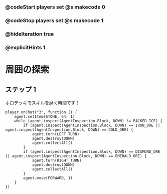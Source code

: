 ### @codeStart players set @s makecode 0
### @codeStop players set @s makecode 1

### @hideIteration true 
### @explicitHints 1


# 周囲の探索

## ステップ 1
ホロデッキでスキルを磨く時間です！



```ghost
player.onChat("3", function () {
    agent.setItem(STONE, 64, 1)
    while (agent.inspect(AgentInspection.Block, DOWN) != PACKED_ICE) {
        if (agent.inspect(AgentInspection.Block, DOWN) == IRON_ORE || agent.inspect(AgentInspection.Block, DOWN) == GOLD_ORE) {
            agent.turn(LEFT_TURN)
            agent.destroy(DOWN)
            agent.collectAll()
        }
        if (agent.inspect(AgentInspection.Block, DOWN) == DIAMOND_ORE || agent.inspect(AgentInspection.Block, DOWN) == EMERALD_ORE) {
            agent.turn(RIGHT_TURN)
            agent.destroy(DOWN)
            agent.collectAll()
        }
        agent.move(FORWARD, 1)
    }
})
```
